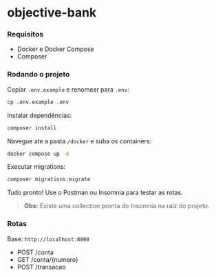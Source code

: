 # objective-bank
### Requisitos
- Docker e Docker Compose
- Composer

### Rodando o projeto
Copiar `.env.example` e renomear para `.env`:
```sh
cp .env.example .env
```

Instalar dependências:
```sh
composer install
```

Navegue ate a pasta `/docker` e suba os containers:
```sh
docker compose up -d
```

Executar migrations:
```sh
composer migrations:migrate
```

Tudo pronto! Use o Postman ou Insomnia para testar as rotas.

> **Obs:** Existe uma collection pronta do Insomnia na raiz do projeto.

### Rotas
Base: `http://localhost:8000`
- POST /conta
- GET /conta/{numero}
- POST /transacao
